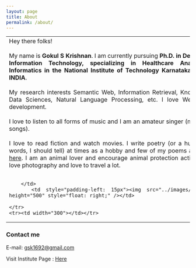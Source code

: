 ```yaml
---
layout: page
title: About
permalink: /about/
---
```

<!-- Global site tag (gtag.js) - Google Analytics -->
<script async src="https://www.googletagmanager.com/gtag/js?id=UA-123220776-1"></script>
<script>
  window.dataLayer = window.dataLayer || [];
  function gtag(){dataLayer.push(arguments);}
  gtag('js', new Date());

  gtag('config', 'UA-123220776-1');
</script>

<table>
	<tr>
		<td width="590" style="text-align: justify; float: left;">
			Hey there folks! 
			<br><br>
			My name is <b>Gokul S Krishnan</b>. I am currently pursuing <b>Ph.D. in Department of Information Technology, specializing in Healthcare Analytics and Informatics in the National Institute of Technology Karnataka, Surathkal, INDIA</b>. 
			<br><br>
			My research interests Semantic Web, Information Retrieval, Knowledge and Data Sciences, Natural Language Processing, etc. I love Web and App development.
			<br><br>
			I love to listen to all forms of music and I am an amateur singer (mostly Indian songs).
			<br><br>
			I love to read fiction and watch movies. I write poetry (or a humble set of words, I should tell) at times as a hobby and few of my poems are available <a href="http://allpoetry.com/Gokul_S_Krishnan">here</a>. I am an animal lover and encourage animal protection activities. I also love photography and love to travel a lot.
			<br><br>

		</td>
		<td style="padding-left: 15px"><img src="../images/gokul1.jpg" height="500" style="float: right;" /></td>
		
	</tr>
	<tr><td width="300"></td></tr>
</table>
<p style="float: left;">
	
</p>

### Contact me

E-mail: [gsk1692@gmail.com](mailto:gsk1692@gmail.com)

Visit Institute Page : <a target="_blank" href="http://infotech.nitk.ac.in/research-scholars/gokul-s-krishnan-0">Here</a>
